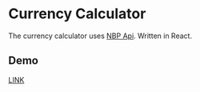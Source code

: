 # Currency Calculator
The currency calculator uses [NBP Api](http://api.nbp.pl/ "api"). Written in React.

## Demo
[LINK]("https://lukaszdyszy.github.io/currency-calculator-react")